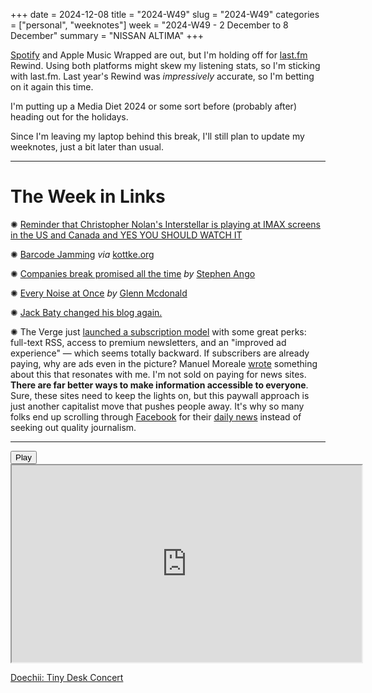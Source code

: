 +++
date = 2024-12-08
title = "2024-W49"
slug = "2024-W49"
categories = ["personal", "weeknotes"]
week = "2024-W49 - 2 December to 8 December"
summary = "NISSAN ALTIMA"
+++

[Spotify](https://www.fastcompany.com/91241436/internet-furious-2024-spotify-wrapped-ai-boring?partner=rss) and Apple Music Wrapped are out, but I'm holding off for [last.fm](https://www.last.fm) Rewind. Using both platforms might skew my listening stats, so I'm sticking with last.fm. Last year's Rewind was *impressively* accurate, so I'm betting on it again this time.

I'm putting up a Media Diet 2024 or some sort before (probably after) heading out for the holidays.

Since I'm leaving my laptop behind this break, I'll still plan to update my weeknotes, just a bit later than usual.

---

# The Week in Links

✺ [Reminder that Christopher Nolan's Interstellar is playing at IMAX screens in the US and Canada and YES YOU SHOULD WATCH IT](https://www.imax.com/en/ph/news/interstellar-imax-exclusive-digital-tickets)

✺ [Barcode Jamming](https://www.youtube.com/watch?v=bOfpQt4KFCc) *via* [kottke.org](https://kottke.org/24/12/playing-music-with-barcode-scanners/?ref=krabf.com)

✺ [Companies break promised all the time](https://stephango.com/self-guarantee/?ref=krabf.com) *by* [Stephen Ango](https://stephango.com)

✺ [Every Noise at Once](https://everynoise.com/) *by* [Glenn Mcdonald](https://www.furia.com)

✺ [Jack Baty changed his blog again.](https://baty.net/2024/12/from-hugo-to-ghost-and-back-again/?ref=krabf.com)

✺ The Verge just [launched a subscription model](https://www.theverge.com/2024/12/3/24306571/verge-subscription-launch-fewer-ads-unlimited-access-full-text-rss) with some great perks: full-text RSS, access to premium newsletters, and an "improved ad experience" — which seems totally backward. If subscribers are already paying, why are ads even in the picture? Manuel Moreale [wrote](https://manuelmoreale.com/the-correct-amount-of-ads-is-zero/?ref=krabf.com) something about this that resonates with me. I'm not sold on paying for news sites. **There are far better ways to make information accessible to everyone**. Sure, these sites need to keep the lights on, but this paywall approach is just another capitalist move that pushes people away. It's why so many folks end up scrolling through [Facebook](https://www.pewresearch.org/short-reads/2024/02/02/5-facts-about-how-americans-use-facebook-two-decades-after-its-launch/) for their [daily news](https://pmc.ncbi.nlm.nih.gov/articles/PMC6424427/#sec003) instead of seeking out quality journalism.

---

<lite-youtube videoid="-91vymvIH0c" style="background-image: url(&quot;https://i.ytimg.com/vi/-91vymvIH0c/hqdefault.jpg&quot;);" class="lyt-activated"><button type="button" class="lty-playbtn"><span class="lyt-visually-hidden">Play</span></button><iframe width="560" height="315" title="Play" allow="accelerometer; autoplay; encrypted-media; gyroscope; picture-in-picture" allowfullscreen="" src="https://www.youtube-nocookie.com/embed/-91vymvIH0c?autoplay"></iframe></lite-youtube>

[Doechii: Tiny Desk Concert](https://www.youtube.com/watch?v=-91vymvIH0c)